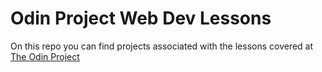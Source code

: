 # Odin Project Web Dev Lessons
On this repo you can find projects associated with the lessons covered at [The Odin Project](https://www.theodinproject.com/)
